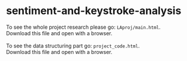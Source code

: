 # sentiment-and-keystroke-analysis

To see the whole project research please go: `LAproj/main.html`. \
Download this file and open with a browser.\
\
To see the data structuring part go: `project_code.html`. \
Download this file and open with a browser.
